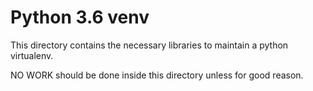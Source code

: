 # Python 3.6 venv

This directory contains the necessary libraries to maintain a python virtualenv.

NO WORK should be done inside this directory unless for good reason.
